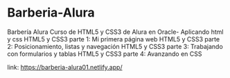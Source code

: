 # Barberia-Alura
Barbería Alura Curso de HTML5 y CSS3 de Alura en Oracle- Aplicando html y css 
HTML5 y CSS3 parte 1: Mi primera página web
HTML5 y CSS3 parte 2: Posicionamiento, listas y navegación
HTML5 y CSS3 parte 3: Trabajando con formularios y tablas
HTML5 y CSS3 parte 4: Avanzando en CSS

link:
https://barberia-alura01.netlify.app/

